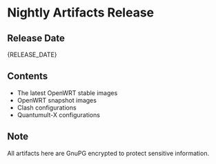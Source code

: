 # Nightly Artifacts Release

## Release Date
{RELEASE_DATE}

## Contents
- The latest OpenWRT stable images
- OpenWRT snapshot images
- Clash configurations
- Quantumult-X configurations

## Note
All artifacts here are GnuPG encrypted to protect sensitive information.
